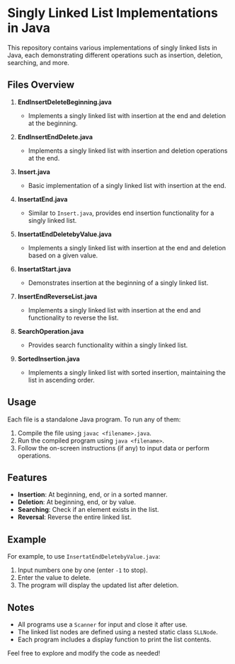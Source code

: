 # Singly Linked List Implementations in Java

This repository contains various implementations of singly linked lists in Java, each demonstrating different operations such as insertion, deletion, searching, and more.

## Files Overview

1. **EndInsertDeleteBeginning.java**
   - Implements a singly linked list with insertion at the end and deletion at the beginning.

2. **EndInsertEndDelete.java**
   - Implements a singly linked list with insertion and deletion operations at the end.

3. **Insert.java**
   - Basic implementation of a singly linked list with insertion at the end.

4. **InsertatEnd.java**
   - Similar to `Insert.java`, provides end insertion functionality for a singly linked list.

5. **InsertatEndDeletebyValue.java**
   - Implements a singly linked list with insertion at the end and deletion based on a given value.

6. **InsertatStart.java**
   - Demonstrates insertion at the beginning of a singly linked list.

7. **InsertEndReverseList.java**
   - Implements a singly linked list with insertion at the end and functionality to reverse the list.

8. **SearchOperation.java**
   - Provides search functionality within a singly linked list.

9. **SortedInsertion.java**
   - Implements a singly linked list with sorted insertion, maintaining the list in ascending order.

## Usage

Each file is a standalone Java program. To run any of them:
1. Compile the file using `javac <filename>.java`.
2. Run the compiled program using `java <filename>`.
3. Follow the on-screen instructions (if any) to input data or perform operations.

## Features

- **Insertion**: At beginning, end, or in a sorted manner.
- **Deletion**: At beginning, end, or by value.
- **Searching**: Check if an element exists in the list.
- **Reversal**: Reverse the entire linked list.

## Example

For example, to use `InsertatEndDeletebyValue.java`:
1. Input numbers one by one (enter `-1` to stop).
2. Enter the value to delete.
3. The program will display the updated list after deletion.

## Notes

- All programs use a `Scanner` for input and close it after use.
- The linked list nodes are defined using a nested static class `SLLNode`.
- Each program includes a display function to print the list contents.

Feel free to explore and modify the code as needed!
